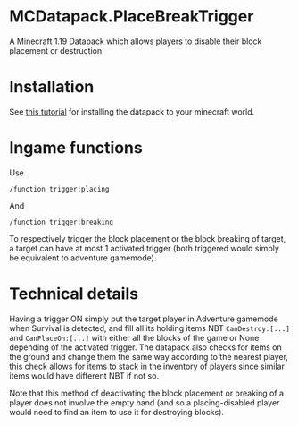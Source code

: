 # MCDatapack.PlaceBreakTrigger
A Minecraft 1.19 Datapack which allows players to disable their block placement or destruction

# Installation
See [this tutorial](https://minecraft.fandom.com/wiki/Tutorials/Installing_a_data_pack) for installing the datapack to your minecraft world.

# Ingame functions
Use

    /function trigger:placing

And

    /function trigger:breaking

To respectively trigger the block placement or the block breaking of target, a target can have at most 1 activated trigger (both triggered would simply be equivalent to adventure gamemode).

# Technical details
Having a trigger ON simply put the target player in Adventure gamemode when Survival is detected, and fill all its holding items NBT `CanDestroy:[...]` and `CanPlaceOn:[...]` with either all the blocks of the game or None depending of the activated trigger. The datapack also checks for items on the ground and change them the same way according to the nearest player, this check allows for items to stack in the inventory of players since similar items would have different NBT if not so.

Note that this method of deactivating the block placement or breaking of a player does not involve the empty hand (and so a placing-disabled player would need to find an item to use it for destroying blocks).
